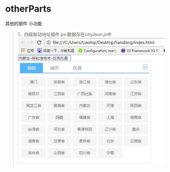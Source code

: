 # otherParts
其他的部件 小功能  
>1、四级联动地址插件 ps:数据存在cityJson.js中  
![Image of Yaktocat](https://raw.githubusercontent.com/Liaoliqi/otherParts/master/%E5%9B%9B%E7%BA%A7%E8%81%94%E5%8A%A8.jpg)
